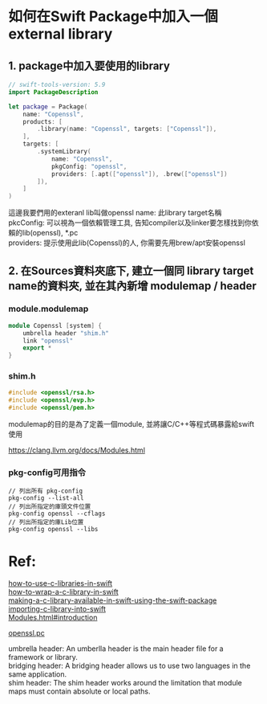 

# 如何在Swift Package中加入一個external library

## 1. package中加入要使用的library
```swift
// swift-tools-version: 5.9
import PackageDescription

let package = Package(
    name: "Copenssl",
    products: [
        .library(name: "Copenssl", targets: ["Copenssl"]),
    ],
    targets: [
        .systemLibrary(
            name: "Copenssl", 
            pkgConfig: "openssl", 
            providers: [.apt(["openssl"]), .brew(["openssl"])
        ]),
    ]
)

```
這邊我要們用的exteranl lib叫做openssl
name: 此library target名稱  
pkcConfig: 可以視為一個依賴管理工具, 告知compiler以及linker要怎樣找到你依賴的lib(openssl), *.pc  
providers: 提示使用此lib(Copenssl)的人, 你需要先用brew/apt安裝openssl

## 2. 在Sources資料夾底下, 建立一個同 library target name的資料夾, 並在其內新增 modulemap / header  
### module.modulemap
```Cpp
module Copenssl [system] {
    umbrella header "shim.h"
    link "openssl"
    export *
}
```
### shim.h
```C
#include <openssl/rsa.h>
#include <openssl/evp.h>
#include <openssl/pem.h>
```
modulemap的目的是為了定義一個module, 並將讓C/C++等程式碼暴露給swift使用  

https://clang.llvm.org/docs/Modules.html


### pkg-config可用指令
```
// 列出所有 pkg-config
pkg-config --list-all  
// 列出所指定的庫頭文件位置
pkg-config openssl --cflags
// 列出所指定的庫Lib位置
pkg-config openssl --libs 
```

# Ref: 

[how-to-use-c-libraries-in-swift](https://theswiftdev.com/how-to-use-c-libraries-in-swift)  
[how-to-wrap-a-c-library-in-swift](https://www.hackingwithswift.com/articles/87/how-to-wrap-a-c-library-in-swift)  
[making-a-c-library-available-in-swift-using-the-swift-package](https://rderik.com/blog/making-a-c-library-available-in-swift-using-the-swift-package)  
[importing-c-library-into-swift](https://oleb.net/blog/2017/12/importing-c-library-into-swift)  
[Modules.html#introduction](https://clang.llvm.org/docs/Modules.html#introduction)

[openssl.pc](/opt/homebrew/Cellar/openssl@3/3.3.2/lib/pkgconfig/openssl.pc)  



umbrella header: An umberlla header is the main header file for a framework or library.  
bridging header: A bridging header allows us to use two languages in the same application.  
shim header: The shim header works around the limitation that module maps must contain absolute or local paths.  